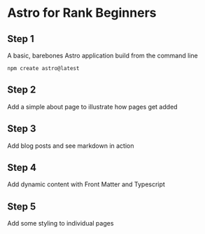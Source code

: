 # Astro for Rank Beginners

## Step 1

A basic, barebones Astro application build from the command line

`npm create astro@latest`


## Step 2

Add a simple about page to illustrate how pages get added

## Step 3

Add blog posts and see markdown in action

## Step 4

Add dynamic content with Front Matter and Typescript

## Step 5

Add some styling to individual pages




